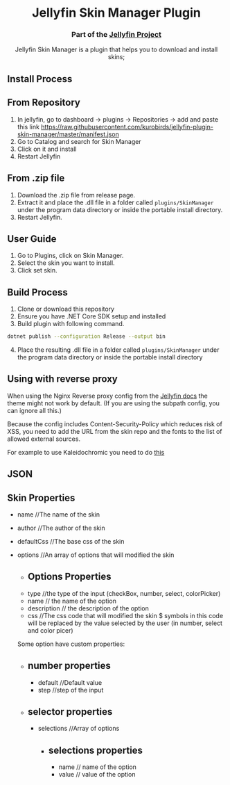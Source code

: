 <h1 align="center">Jellyfin Skin Manager Plugin</h1>
<h3 align="center">Part of the <a href="https://jellyfin.media">Jellyfin Project</a></h3>

<p align="center">
Jellyfin Skin Manager is a plugin that helps you to download and install skins;

</p>

## Install Process


## From Repository
1. In jellyfin, go to dashboard -> plugins -> Repositories -> add and paste this link https://raw.githubusercontent.com/kurobirds/jellyfin-plugin-skin-manager/master/manifest.json
2. Go to Catalog and search for Skin Manager
3. Click on it and install
4. Restart Jellyfin


## From .zip file
1. Download the .zip file from release page.
2. Extract it and place the .dll file in a folder called ```plugins/SkinManager``` under  the program data directory or inside the portable install directory.
3. Restart Jellyfin.

## User Guide
1. Go to Plugins, click on Skin Manager.
2. Select the skin you want to install.
3. Click set skin.



## Build Process
1. Clone or download this repository
2. Ensure you have .NET Core SDK setup and installed
3. Build plugin with following command.
```sh
dotnet publish --configuration Release --output bin
```
4. Place the resulting .dll file in a folder called ```plugins/SkinManager``` under  the program data directory or inside the portable install directory



## Using with reverse proxy
When using the Nginx Reverse proxy config from the [Jellyfin docs](https://jellyfin.org/docs/general/networking/nginx.html) the theme might not work by default. (If you are using the subpath config, you can ignore all this.)

Because the config includes Content-Security-Policy which reduces risk of XSS, you need to add the URL from the skin repo and the fonts to the list of allowed external sources.

For example to use Kaleidochromic you need to do [this](https://github.com/CTalvio/Kaleidochromic/blob/main/README.md#using-with-reverse-proxy)


## JSON
  ## Skin Properties
  - name //The name of the skin
  - author //The author of the skin
  - defaultCss //The base css of the skin
  - options  //An array of options that will modified the skin
    - ## Options Properties
    - type //the type of the input (checkBox, number, select, colorPicker)
    - name // the name of the option
    - description // the description of the option
    - css //The css code that will modified the skin $ symbols in this code will be replaced by the value selected by the user (in number, select and color picer)
    
    Some option have custom properties:
    
    - ## number properties
      - default //Default value
      - step //step of the input
    - ## selector properties
      - selections //Array of options
        - ## selections properties
          - name // name of the option
          - value // value of the option
    
   


